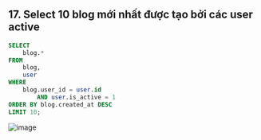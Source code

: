 ## 17. Select 10 blog mới nhất được tạo bởi các user active
```sql
SELECT 
    blog.*
FROM
    blog,
    user
WHERE
    blog.user_id = user.id
        AND user.is_active = 1
ORDER BY blog.created_at DESC
LIMIT 10;
```
![image](https://user-images.githubusercontent.com/40168893/42310035-9244f58c-8064-11e8-81d0-d57d84fd4497.png)